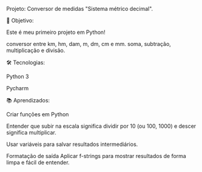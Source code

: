  Projeto: Conversor de medidas "Sistema métrico decimal".

🎯 Objetivo:

Este é meu primeiro projeto em Python!

conversor entre km, hm, dam, m, dm, cm e mm. soma, subtração, multiplicação e divisão.

🛠️ Tecnologias:

Python 3

Pycharm

📚 Aprendizados:

Criar funções em Python

Entender que subir na escala significa dividir por 10 (ou 100, 1000) e descer significa multiplicar.

Usar variáveis ​​para salvar resultados intermediários.

Formatação de saída Aplicar f-strings para mostrar resultados de forma limpa e fácil de entender.
